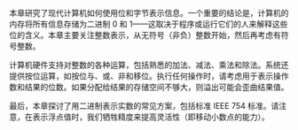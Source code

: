
本章研究了现代计算机如何使用位和字节表示信息。一个重要的结论是，计算机的内存将所有信息存储为二进制 0 和 1——这取决于程序或运行它们的人来解释这些位的含义。本章主要关注整数表示，从无符号（非负）整数开始，然后再考虑有符号整数。

计算机硬件支持对整数的各种运算，包括熟悉的加法、减法、乘法和除法。系统还提供按位运算，如按位与、或、非和移位。执行任何操作时，请考虑用于表示操作数和结果的位数。如果分配给结果的存储空间不够大，则溢出可能会歪曲结果值。

最后，本章探讨了用二进制表示实数的常见方案，包括标准 IEEE 754 标准。请注意，在表示浮点值时，我们牺牲精度来提高灵活性（即移动小数点的能力）。